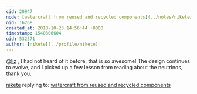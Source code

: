 ```yaml
---
cid: 20947
node: [watercraft from reused and recycled components](../notes/nikete/04-30-2018/watercraft-from-reused-and-recycled-components)
nid: 16268
created_at: 2018-10-23 14:56:44 +0000
timestamp: 1540306604
uid: 532571
author: [nikete](../profile/nikete)
---
```


[@liz](/profile/liz) , I had not heard of it before, that is so awesome! The design continues to evolve, and I picked up a few lesson from reading about the neutrinos, thank you.

[nikete](../profile/nikete) replying to: [watercraft from reused and recycled components](../notes/nikete/04-30-2018/watercraft-from-reused-and-recycled-components)


